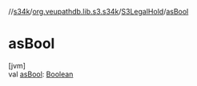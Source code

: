 //[s34k](../../../index.md)/[org.veupathdb.lib.s3.s34k](../index.md)/[S3LegalHold](index.md)/[asBool](as-bool.md)

# asBool

[jvm]\
val [asBool](as-bool.md): [Boolean](https://kotlinlang.org/api/latest/jvm/stdlib/kotlin/-boolean/index.html)
